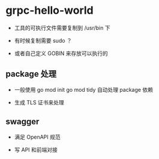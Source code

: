 # grpc-hello-world

- 工具的可执行文件需要复制到 /usr/bin 下

- 有时候复制需要 sudo ？

- 或者自己定义 GOBIN 来存放可以执行的

## package 处理

- 一般使用 go mod init go mod tidy 自动处理 package 依赖

- 生成 TLS 证书来处理

## swagger

- 满足 OpenAPI 规范

- 写 API 和前端对接
